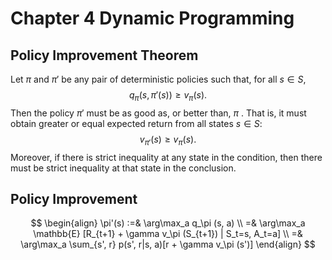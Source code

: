 # Chapter 4 Dynamic Programming

## Policy Improvement Theorem

Let $\pi$ and $\pi'$ be any pair of deterministic policies such that, for all $s\in S$,
$$
q_\pi (s, \pi'(s)) \ge v_\pi (s).
$$
 Then the policy $\pi'$ must be as good as, or better than, $\pi$ . That is, it must obtain greater or equal expected return from all states $s\in S$:
$$
v_{\pi'} (s) \ge v_\pi (s).
$$
Moreover, if there is strict inequality at any state in the condition, then there must be strict inequality at that state in the conclusion.

## Policy Improvement

$$
\begin{align}
\pi'(s) :=& \arg\max_a q_\pi (s, a) \\
         =& \arg\max_a \mathbb{E} [R_{t+1} + \gamma v_\pi (S_{t+1}) | S_t=s, A_t=a] \\
         =& \arg\max_a \sum_{s', r} p(s', r|s, a)[r + \gamma v_\pi (s')]
\end{align}
$$



